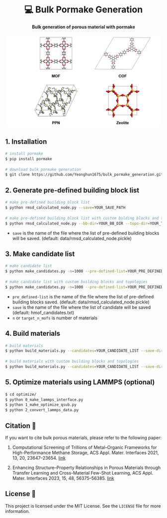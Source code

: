 <div align="center">

<h1> 💻 Bulk Pormake Generation </h1>

  <p>
    <strong>Bulk generation of porous material with pormake</strong>
  </p>

</div>

<p align="center">
  <img src="figures/figure1.png" alt="drawing" width="800"/>
</p>

## 1. Installation
```bash
# install pormake
$ pip install pormake

# download bulk pormake generation
$ git clone https://github.com/Yeonghun1675/bulk_pormake_generation.git
```

## 2. Generate pre-defined building block list
```bash
# make pre-defined building block list
$ python rmsd_calculated_node.py --save=YOUR_SAVE_PATH

# make pre-defined building block list with custom bulding blocks and topologies
$ python rmsd_calculated_node.py --bb-dir=YOUR_BB_DIR --topo-dir=YOUR_TOPO_DIR --save=YOUR_SAVE_PATH 
```
- `save` is the name of the file where the list of pre-defined building blocks will be saved. (default: data/rmsd_calculated_node.pickle)


## 3. Make candidate list
```bash
# make candidate list
$ python make_candidates.py -n=1000 --pre-defined-list=YOUR_PRE_DEFINED_LIST --save=YOUR_SAVE_PATH

# make candidate list with custom building blocks and topologies
$ python make_candidates.py -n=1000 --pre-defined-list=YOUR_PRE_DEFINED_LIST --save=YOUR_SAVE_PATH --topo-dir=YOUR_TOPO_DIR --bb-dir=YOUR_BB_DIR 
```
- `pre_defined-list` is the name of the file where the list of pre-defined building blocks saved. (default: data/rmsd_calculated_node.pickle)
- `save` is the name of the file where the list of candidate will be saved (default: hmof_candidates.txt)
- `n` or `target_n_mofs` is number of materials


## 4. Build materials
```bash
# build materials
$ python build_materials.py --candidates=YOUR_CANDIDATE_LIST --save-dir=YOUR_SAVE_DIR

# build materials with custom building blocks and topologies
$ python build_materials.py --candidates=YOUR_CANDIDATE_LIST --save-dir=YOUR_SAVE_DIR --topo-dir=YOUR_TOPO_DIR --bb-dir=YOUR_BB_DIR 
```

## 5. Optimize materials using LAMMPS (optional)
```bash
$ cd optimize/
$ python 0_make_lammps_interface.py
$ python 1_make_optimize_qsub.py
$ python 2_convert_lammps_data.py
```


## Citation 📄
If you want to cite bulk porous materials, please refer to the following paper:

1. Computational Screening of Trillions of Metal–Organic Frameworks for High-Performance Methane Storage, ACS Appl. Mater. Interfaces 2021, 13, 20, 23647–23654. [link](https://doi.org/10.1021/acsami.1c02471)

2. Enhancing Structure–Property Relationships in Porous Materials through Transfer Learning and Cross-Material Few-Shot Learning, ACS Appl. Mater. Interfaces 2023, 15, 48, 56375–56385. [link](https://doi.org/10.1021/acsami.3c10323)

## License 📄

This project is licensed under the MIT License. See the `LICENSE` file for more information.
